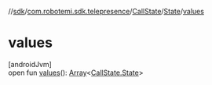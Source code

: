 //[sdk](../../../../index.md)/[com.robotemi.sdk.telepresence](../../index.md)/[CallState](../index.md)/[State](index.md)/[values](values.md)

# values

[androidJvm]\
open fun [values](values.md)(): [Array](https://kotlinlang.org/api/latest/jvm/stdlib/kotlin/-array/index.html)&lt;[CallState.State](index.md)&gt;
